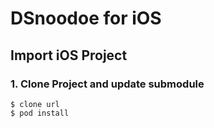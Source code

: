 DSnoodoe for iOS
====================

Import iOS Project
------------------

### 1. Clone Project and update submodule
    $ clone url
	$ pod install